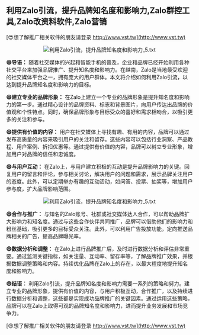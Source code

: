 ## **利用Zalo引流，提升品牌知名度和影响力,Zalo群控工具,Zalo改资料软件,Zalo营销**

[😍想了解推广相关软件的朋友请登录 http://www.vst.tw](http://www.vst.tw)

 <center><img src="https://vst.tw/MP4/tuiguang/png/0.png" alt="利用Zalo引流，提升品牌知名度和影响力_5.txt"></center>

**😄导语：**
随着社交媒体的兴起和智能手机的普及，企业和品牌已经开始利用各种社交平台来加强品牌推广、提升知名度和影响力。在越南，Zalo是当地最受欢迎的社交媒体平台之一，拥有庞大的用户群体。本文将介绍如何利用Zalo引流，以达到提升品牌知名度和影响力的目标。

**😄建立专业的品牌形象：**
在Zalo上建立一个专业的品牌形象是提升知名度和影响力的第一步。通过精心设计的品牌资料、标志和背景图片，向用户传达出品牌的价值观和个性特点。同时，确保品牌形象与目标受众的喜好和需求相吻合，以吸引更多的关注和参与。

**😄提供有价值的内容：**
用户在社交媒体上寻找有趣、有用的内容，品牌可以通过发布高质量的内容来吸引用户的关注和留存。这些内容可以包括行业洞察、产品教程、用户案例、折扣优惠等。通过提供有价值的内容，品牌可以树立专业形象，增加用户对品牌的信任和忠诚度。

**😄与用户互动：**
在Zalo上，与用户建立积极的互动是提升品牌影响力的关键。回复用户的留言和评论，参与相关讨论，解决用户的问题和需求，展示品牌关注用户的态度。此外，可以定期举办有趣的互动活动，如问答、投票、抽奖等，增加用户参与度，扩大品牌影响范围。

 <center><img src="https://vst.tw/MP4/tuiguang/png/5.png" alt="利用Zalo引流，提升品牌知名度和影响力_5.txt"></center>

**😄合作与推广：**
与知名的Zalo账号、社群或社交媒体达人合作，可以帮助品牌扩大影响力和知名度。通过与这些合作伙伴共同推广，品牌可以借助他们的影响力和粉丝基础，吸引更多的目标受众关注。此外，可以利用广告投放功能，定向推送品牌相关的广告，提高品牌曝光率。

**😄数据分析和调整：**
在Zalo上进行品牌推广后，及时进行数据分析和评估非常重要。通过监测关键指标，如关注量、互动率、留存率等，了解品牌推广效果，并根据数据调整策略和内容。持续优化品牌在Zalo上的存在，以最大程度地提升知名度和影响力。

**😄结语：**
利用Zalo引流，提升品牌知名度和影响力需要一系列的策略和努力。建立专业的品牌形象，提供有价值的内容，与用户积极互动，合作推广，以及持续进行数据分析和调整，这些都是实现成功品牌推广的关键因素。通过运用这些策略，品牌可以在Zalo上取得可观的品牌知名度和影响力，进而提升业务发展和市场竞争力。

[😍想了解推广相关软件的朋友请登录 http://www.vst.tw](http://www.vst.tw)



